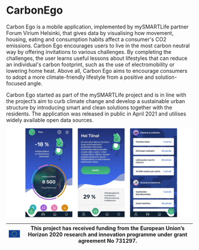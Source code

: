 # CarbonEgo

Carbon Ego is a mobile application, implemented by mySMARTLife partner Forum Virium Helsinki, that gives data by visualising how movement, housing, eating and consumption habits affect a consumer's CO2 emissions. Carbon Ego encourages users to live in the most carbon neutral way by offering invitations to various challenges. By completing the challenges, the user learns useful lessons about lifestyles that can reduce an individual's carbon footprint, such as the use of electromobility or lowering home heat. Above all, Carbon Ego aims to encourage consumers to adopt a more climate-friendly lifestyle from a positive and solution-focused angle.

Carbon Ego started as part of the mySMARTLife project and is in line with the project’s aim to curb climate change and develop a sustainable urban structure by introducing smart and clean solutions together with the residents. The application was released in public in April 2021 and utilises widely available open data sources.

![CarbonEgo Screens](https://github.com/mysmartlife-helsinki/carbonego/blob/master/res/csm_carbon-ego-2_6017b77b66.png)

![EU Logo](https://github.com/mysmartlife-helsinki/common-images/blob/master/logo-eu.png) | This project has received funding from the European Union’s Horizon 2020 research and innovation programme under grant agreement No 731297.
----|------------
